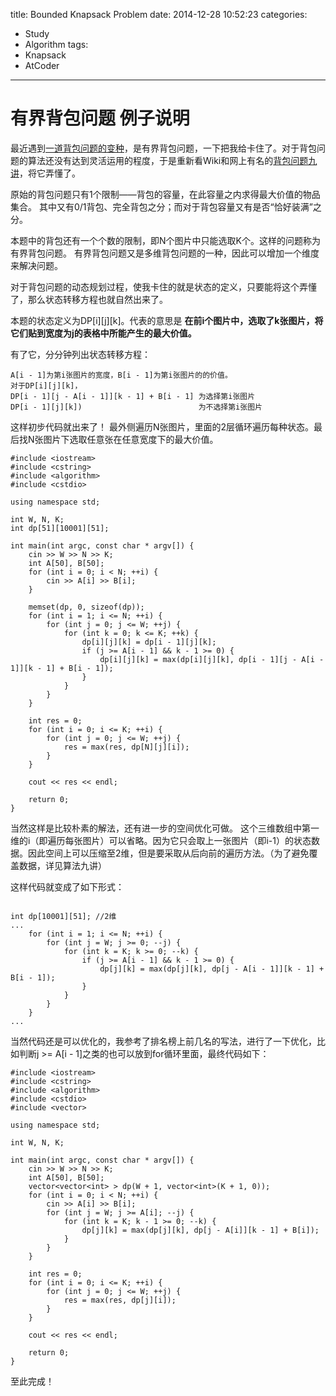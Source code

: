 title: Bounded Knapsack Problem
date: 2014-12-28 10:52:23
categories:
- Study
- Algorithm
tags:
- Knapsack
- AtCoder
---

有界背包问题 例子说明
===

最近遇到[一道背包问题的变种](http://abc015.contest.atcoder.jp/tasks/abc015_4)，是有界背包问题，一下把我给卡住了。对于背包问题的算法还没有达到灵活运用的程度，于是重新看Wiki和网上有名的[背包问题九讲](http://love-oriented.com/pack/pack2rc.pdf)，将它弄懂了。

原始的背包问题只有1个限制——背包的容量，在此容量之内求得最大价值的物品集合。
其中又有0/1背包、完全背包之分；而对于背包容量又有是否“恰好装满”之分。

本题中的背包还有一个个数的限制，即N个图片中只能选取K个。这样的问题称为有界背包问题。
有界背包问题又是多维背包问题的一种，因此可以增加一个维度来解决问题。

对于背包问题的动态规划过程，使我卡住的就是状态的定义，只要能将这个弄懂了，那么状态转移方程也就自然出来了。

本题的状态定义为DP[i][j][k]。代表的意思是 **在前i个图片中，选取了k张图片，将它们贴到宽度为j的表格中所能产生的最大价值。**

有了它，分分钟列出状态转移方程：

```
A[i - 1]为第i张图片的宽度，B[i - 1]为第i张图片的的价值。
对于DP[i][j][k]，
DP[i - 1][j - A[i - 1]][k - 1] + B[i - 1] 为选择第i张图片
DP[i - 1][j][k])                          为不选择第i张图片
```

这样初步代码就出来了！
最外侧遍历N张图片，里面的2层循环遍历每种状态。最后找N张图片下选取任意张在任意宽度下的最大价值。
```
#include <iostream>
#include <cstring>
#include <algorithm>
#include <cstdio>

using namespace std;

int W, N, K;
int dp[51][10001][51];

int main(int argc, const char * argv[]) {
    cin >> W >> N >> K;
    int A[50], B[50];
    for (int i = 0; i < N; ++i) {
        cin >> A[i] >> B[i];
    }
    
    memset(dp, 0, sizeof(dp));
    for (int i = 1; i <= N; ++i) {
        for (int j = 0; j <= W; ++j) {
            for (int k = 0; k <= K; ++k) {
                dp[i][j][k] = dp[i - 1][j][k];
                if (j >= A[i - 1] && k - 1 >= 0) {
                    dp[i][j][k] = max(dp[i][j][k], dp[i - 1][j - A[i - 1]][k - 1] + B[i - 1]);
                }
            }
        }
    }

    int res = 0;
    for (int i = 0; i <= K; ++i) {
        for (int j = 0; j <= W; ++j) {
            res = max(res, dp[N][j][i]);
        }
    }
    
    cout << res << endl;
    
    return 0;
}
```

当然这样是比较朴素的解法，还有进一步的空间优化可做。
这个三维数组中第一维的i（即遍历每张图片）可以省略。因为它只会取上一张图片（即i-1）的状态数据。因此空间上可以压缩至2维，但是要采取从后向前的遍历方法。（为了避免覆盖数据，详见算法九讲）

这样代码就变成了如下形式：
```

int dp[10001][51]; //2维
...
    for (int i = 1; i <= N; ++i) {
        for (int j = W; j >= 0; --j) {
            for (int k = K; k >= 0; --k) {
                if (j >= A[i - 1] && k - 1 >= 0) {
                    dp[j][k] = max(dp[j][k], dp[j - A[i - 1]][k - 1] + B[i - 1]);
                }
            }
        }
    }
...
```
当然代码还是可以优化的，我参考了排名榜上前几名的写法，进行了一下优化，比如判断j >= A[i - 1]之类的也可以放到for循环里面，最终代码如下：
```
#include <iostream>
#include <cstring>
#include <algorithm>
#include <cstdio>
#include <vector>

using namespace std;

int W, N, K;

int main(int argc, const char * argv[]) {
    cin >> W >> N >> K;
    int A[50], B[50];
    vector<vector<int> > dp(W + 1, vector<int>(K + 1, 0));
    for (int i = 0; i < N; ++i) {
        cin >> A[i] >> B[i];
        for (int j = W; j >= A[i]; --j) {
            for (int k = K; k - 1 >= 0; --k) {
                dp[j][k] = max(dp[j][k], dp[j - A[i]][k - 1] + B[i]);
            }
        }
    }

    int res = 0;
    for (int i = 0; i <= K; ++i) {
        for (int j = 0; j <= W; ++j) {
            res = max(res, dp[j][i]);
        }
    }
    
    cout << res << endl;
    
    return 0;
}
```
至此完成！